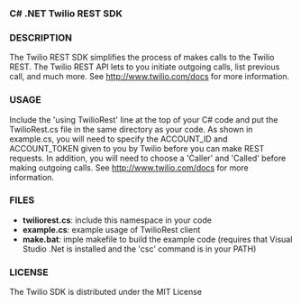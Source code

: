 ### C# .NET Twilio REST SDK

### DESCRIPTION
The Twilio REST SDK simplifies the process of makes calls to the Twilio REST.
The Twilio REST API lets to you initiate outgoing calls, list previous call,
and much more.  See http://www.twilio.com/docs for more information.


### USAGE
Include the 'using TwilioRest' line at the top of your C# code and put the
TwilioRest.cs file in the same directory as your code.   As shown in
example.cs, you will need to specify the ACCOUNT_ID and
ACCOUNT_TOKEN given to you by Twilio before you can make REST requests. In
addition, you will need to choose a 'Caller' and 'Called' before making
outgoing calls. See http://www.twilio.com/docs for more information.

### FILES
 * **twiliorest.cs**: include this namespace in your code
 * **example.cs**: example usage of TwilioRest client
 * **make.bat**: imple makefile to build the example code (requires that Visual 
 Studio .Net is installed and the 'csc' command is in your PATH)

### LICENSE
The Twilio SDK is distributed under the MIT License
